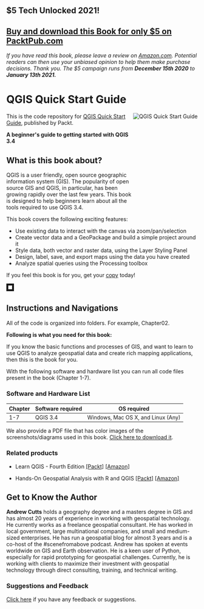 ## $5 Tech Unlocked 2021!
[Buy and download this Book for only $5 on PacktPub.com](https://www.packtpub.com/product/qgis-quick-start-guide/9781789341157)
-----
*If you have read this book, please leave a review on [Amazon.com](https://www.amazon.com/gp/product/1789341159).     Potential readers can then use your unbiased opinion to help them make purchase decisions. Thank you. The $5 campaign         runs from __December 15th 2020__ to __January 13th 2021.__*

# QGIS Quick Start Guide

<a href="https://www.packtpub.com/application-development/qgis-quick-start-guide?utm_source=github&utm_medium=repository&utm_campaign=9781789341157"><img src="https://d1ldz4te4covpm.cloudfront.net/sites/default/files/imagecache/ppv4_main_book_cover/9781789341157%20-%20Copy_0.png" alt="QGIS Quick Start Guide" height="256px" align="right"></a>

This is the code repository for [QGIS Quick Start Guide](https://www.packtpub.com/application-development/qgis-quick-start-guide?utm_source=github&utm_medium=repository&utm_campaign=9781789341157), published by Packt.

**A beginner's guide to getting started with QGIS 3.4**

## What is this book about?
QGIS is a user friendly, open source geographic information system (GIS). The popularity of open source GIS and QGIS, in particular, has been growing rapidly over the last few years. This book is designed to help beginners learn about all the tools required to use QGIS 3.4.

This book covers the following exciting features:
* Use existing data to interact with the canvas via zoom/pan/selection
* Create vector data and a GeoPackage and build a simple project around it
* Style data, both vector and raster data, using the Layer Styling Panel
* Design, label, save, and export maps using the data you have created
* Analyze spatial queries using the Processing toolbox

If you feel this book is for you, get your [copy](https://www.amazon.com/dp/1789341159) today!

<a href="https://www.packtpub.com/?utm_source=github&utm_medium=banner&utm_campaign=GitHubBanner"><img src="https://raw.githubusercontent.com/PacktPublishing/GitHub/master/GitHub.png" 
alt="https://www.packtpub.com/" border="5" /></a>


## Instructions and Navigations
All of the code is organized into folders. For example, Chapter02.


**Following is what you need for this book:**

If you know the basic functions and processes of GIS, and want to learn to use QGIS to analyze geospatial data and create rich mapping applications, then this is the book for you.

With the following software and hardware list you can run all code files present in the book (Chapter 1-7).

### Software and Hardware List

| Chapter  | Software required                   | OS required                        |
| -------- | ------------------------------------| -----------------------------------|
| 1-7      | QGIS 3.4                            | Windows, Mac OS X, and Linux (Any) |


We also provide a PDF file that has color images of the screenshots/diagrams used in this book. [Click here to download it](https://www.packtpub.com/sites/default/files/downloads/9781789341157_ColorImages.pdf).


### Related products
* Learn QGIS - Fourth Edition [[Packt]](https://www.packtpub.com/application-development/learn-qgis-fourth-edition?utm_source=github&utm_medium=repository&utm_campaign=9781788997423) [[Amazon]](https://www.amazon.com/dp/1788997425)

* Hands-On Geospatial Analysis with R and QGIS [[Packt]](https://www.packtpub.com/application-development/hands-geospatial-analysis-r-and-qgis?utm_source=github&utm_medium=repository&utm_campaign=9781788991674) [[Amazon]](https://www.amazon.com/dp/1788991672)

## Get to Know the Author
**Andrew Cutts** holds a geography degree and a masters degree in GIS and has almost 20 years of experience in working with geospatial technology. He currently works as a freelance geospatial consultant. He has worked in local government, large multinational companies, and small and medium-sized enterprises. He has run a geospatial blog for almost 3 years and is a co-host of the #scenefromabove podcast. Andrew has spoken at events worldwide on GIS and Earth observation. He is a keen user of Python, especially for rapid prototyping for geospatial challenges. Currently, he is working with clients to maximize their investment with geospatial technology through direct consulting, training, and technical writing.


### Suggestions and Feedback
[Click here](https://docs.google.com/forms/d/e/1FAIpQLSdy7dATC6QmEL81FIUuymZ0Wy9vH1jHkvpY57OiMeKGqib_Ow/viewform) if you have any feedback or suggestions.
